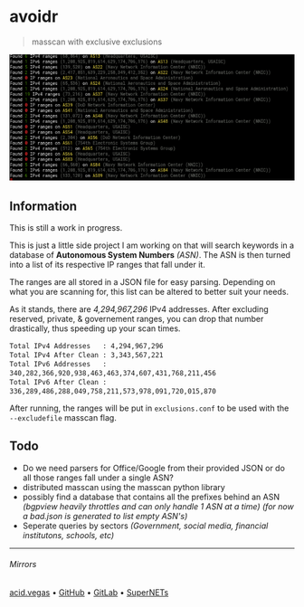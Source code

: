 # avoidr
> masscan with exclusive exclusions

![](.screens/preview.png)

## Information
This is still a work in progress.

This is just a little side project I am working on that will search keywords in a database of **Autonomous System Numbers** *(ASN)*. The ASN is then turned into a list of its respective IP ranges that fall under it.

The ranges are all stored in a JSON file for easy parsing. Depending on what you are scanning for, this list can be altered to better suit your needs.

As it stands, there are *4,294,967,296* IPv4 addresses. After excluding reserved, private, & governement ranges, you can drop that number drastically, thus speeding up your scan times.

```
Total IPv4 Addresses   : 4,294,967,296
Total IPv4 After Clean : 3,343,567,221
Total IPv6 Addresses   : 340,282,366,920,938,463,463,374,607,431,768,211,456
Total IPv6 After Clean : 336,289,486,288,049,758,211,573,978,091,720,015,870
```

After running, the ranges will be put in `exclusions.conf` to be used with the `--excludefile` masscan flag.

## Todo
- Do we need parsers for Office/Google from their provided JSON or do all those ranges fall under a single ASN?
- distributed masscan using the masscan python library
- possibly find a database that contains all the prefixes behind an ASN *(bgpview heavily throttles and can only handle 1 ASN at a time)* *(for now a bad.json is generated to list empty ASN's)*
- Seperate queries by sectors *(Government, social media, financial institutons, schools, etc)*

___

###### Mirrors
[acid.vegas](https://git.acid.vegas/avoidr) • [GitHub](https://github.com/acidvegas/avoidr) • [GitLab](https://gitlab.com/acidvegas/avoidr) • [SuperNETs](https://git.supernets.org/acidvegas/avoidr)
